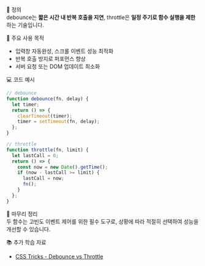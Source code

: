 📘 정의  
debounce는 **짧은 시간 내 반복 호출을 지연**, throttle은 **일정 주기로 함수 실행을 제한**하는 기술입니다.

🎯 주요 사용 목적  
- 입력창 자동완성, 스크롤 이벤트 성능 최적화  
- 반복 호출 방지로 퍼포먼스 향상  
- 서버 요청 또는 DOM 업데이트 최소화

💻 코드 예시  
```js
// debounce
function debounce(fn, delay) {
  let timer;
  return () => {
    clearTimeout(timer);
    timer = setTimeout(fn, delay);
  };
}

// throttle
function throttle(fn, limit) {
  let lastCall = 0;
  return () => {
    const now = new Date().getTime();
    if (now - lastCall >= limit) {
      lastCall = now;
      fn();
    }
  };
}
```

🧩 마무리 정리  
두 함수는 고빈도 이벤트 제어를 위한 필수 도구로, 상황에 따라 적절히 선택하여 성능을 개선할 수 있습니다.

📚 추가 학습 자료  
- [CSS Tricks - Debounce vs Throttle](https://css-tricks.com/debouncing-throttling-explained-examples/)
